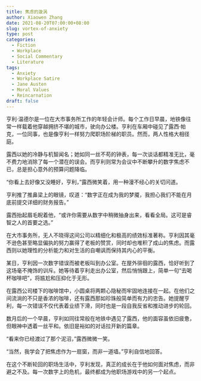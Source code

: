 ```yaml
---
title: 焦虑的漩涡
author: Xiaowen Zhang
date: 2021-08-20T07:00:00+08:00
slug: vortex-of-anxiety
type: post
categories:
  - Fiction
  - Workplace
  - Social Commentary
  - Literature
tags:
  - Anxiety
  - Workplace Satire
  - Jane Austen
  - Moral Values
  - Reincarnation
draft: false
---
```


亨利·温德尔是一位在大市事务所工作的年轻会计师。每个工作日早晨，地铁像往常一样载着他穿越拥挤不堪的城市，驶向办公楼。亨利在车厢中碰见了露西·帕克，一位同事，也是像亨利一样努力爬职场阶梯的职员。然而，两人性格大相径庭。

露西以她的冷静与机智闻名；她如同一丝不苟的钟表，每一次谈话都精准无比，毫不费力地消除了每一个潜在的误会。而亨利则常为会议中不断攀升的数字焦虑不已，总是担心意外的预算问题降临。

“你看上去好像又没睡好，亨利，”露西微笑着，用一种漫不经心的关切问道。

亨利推了推鼻梁上的眼镜，叹道：“数字正在成为我的梦魇，我担心我们不能在月底前提交详细的财务报告。”

露西抬起眉毛睨着他，“或许你需要从数字中稍微抽身出来，看看全局。这可是睿智之人的首要之选。”

在大市事务所，无人不晓得这间公司以精细化和极高的绩效标准著称。亨利因其毫不逊色甚至略显偏执的努力赢得了老板的赞赏，同时却也堆积了成山的焦虑。而露西则以她理性的分析能力和对生活的自嘲讽而保持其内心的平衡。

某日，亨利因一次数字错误而被老板叫到办公室。在屋外徘徊的露西，恰好听到了这场毫不掩饰的训斥。她等待着亨利走出办公室，然后悄悄跟上，简单一句“去喝杯咖啡吧”，将尴尬和压抑化于无形。

在露西公司楼下的咖啡馆中，小圆桌将两颗心隐秘而牢固地连接在一起。在他们之间流淌的不只是香浓的咖啡，还有露西那如珍珠般简单而有力的忠告。她提醒亨利，每一次错误不仅代表着业绩下滑，同时也是一段自我反省和推动进步的轮回。

数月后的一个早晨，亨利如同往常般在地铁中遇见了露西，他的面容虽依旧疲惫，但眼神中透着一丝平和。依旧是裕如的对话拉开新的篇章。

“看来你已经渡过了那个泥沼，”露西微微一笑。

“当然，我学会了把焦虑作为一扇窗，而非一道墙。”亨利自信地回答。

在这个不断轮回的职场生活中，亨利发现，真正的成长在于他如何面对焦虑，而非避之不及。每一次数字上的危机，最终都成为他职场游戏中的另一个起点。